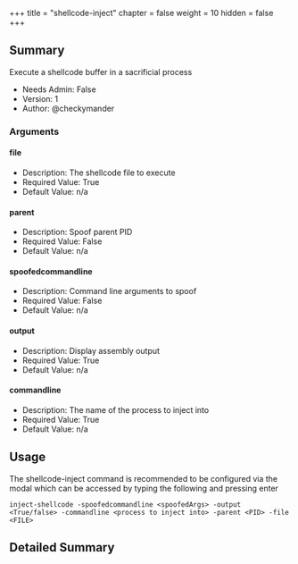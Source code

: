 +++
title = "shellcode-inject"
chapter = false
weight = 10
hidden = false
+++

## Summary
Execute a shellcode buffer in a sacrificial process
  
- Needs Admin: False  
- Version: 1  
- Author: @checkymander   

### Arguments

#### file

- Description: The shellcode file to execute
- Required Value: True  
- Default Value: n/a

#### parent

- Description: Spoof parent PID 
- Required Value: False  
- Default Value:  n/a

#### spoofedcommandline

- Description: Command line arguments to spoof 
- Required Value: False  
- Default Value:  n/a

#### output

- Description: Display assembly output
- Required Value: True  
- Default Value:  n/a

#### commandline

- Description: The name of the process to inject into
- Required Value: True  
- Default Value:  n/a

## Usage
The shellcode-inject command is recommended to be configured via the modal which can be accessed by typing the following and pressing enter

```
inject-shellcode -spoofedcommandline <spoofedArgs> -output <True/false> -commandline <process to inject into> -parent <PID> -file <FILE>
```


## Detailed Summary
